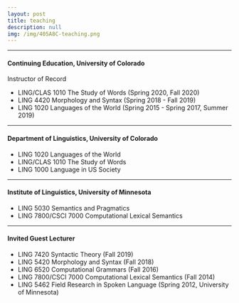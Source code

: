 ```yaml
---
layout: post
title: teaching
description: null
img: /img/405A8C-teaching.png
---
```


***
<sup></sup>
<h4>Continuing Education, University of Colorado</h4>
<sub></sub>
<span>Instructor of Record</span>
<ul>
  <li><span>LING/CLAS 1010 The Study of Words (Spring 2020, Fall 2020)</span></li>
  <li><span>LING 4420 Morphology and Syntax (Spring 2018 - Fall 2019)</span></li>
  <li><span>LING 1020 Languages of the World (Spring 2015 - Spring 2017, Summer 2019)</span></li>
</ul>

***
<sup></sup>
<h4>Department of Linguistics, University of Colorado</h4>
<sub></sub>
<ul>
  <li><span>LING 1020 Languages of the World</span></li>
  <li><span>LING/CLAS 1010 The Study of Words</span></li>
  <li><span>LING 1000 Language in US Society</span></li>
</ul>

***
<sup></sup>
<h4>Institute of Linguistics, University of Minnesota</h4>
<sub></sub>

<ul>
  <li><span>LING 5030 Semantics and Pragmatics</span></li>
  <li><span>LING 7800/CSCI 7000 Computational Lexical Semantics</span></li>
</ul>

***
<sup></sup>
<h4>Invited Guest Lecturer</h4>
<sub></sub>
<ul>
  <li><span>LING 7420 Syntactic Theory (Fall 2019)</span></li>
  <li><span>LING 5420 Morphology and Syntax (Fall 2018)</span></li>
  <li><span>LING 6520 Computational Grammars (Fall 2016)</span></li>
  <li><span>LING 7800/CSCI 7000 Computational Lexical Semantics (Fall 2014)</span></li>
  <li><span>LING 5462 Field Research in Spoken Language (Spring 2012, University of Minnesota)</span></li>
</ul>
